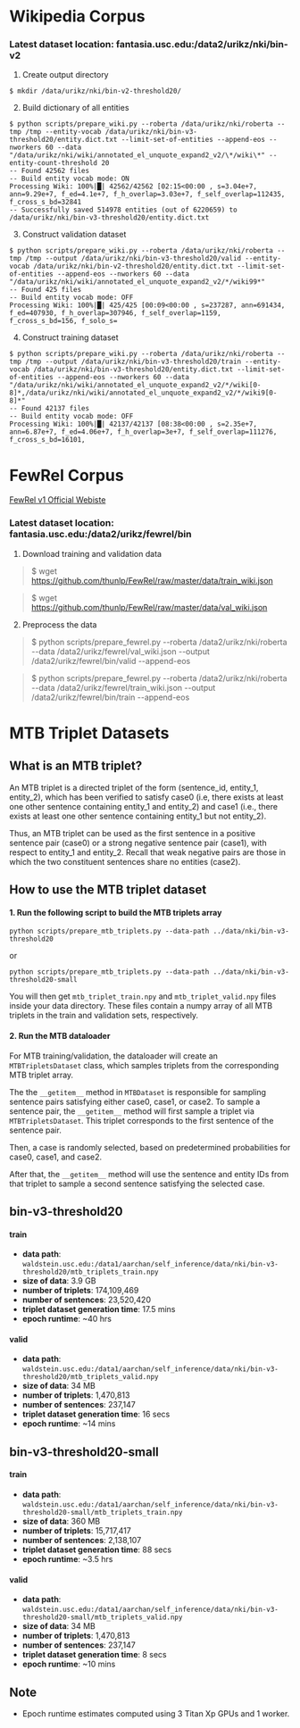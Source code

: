 # Wikipedia Corpus

### Latest dataset location: fantasia.usc.edu:/data2/urikz/nki/bin-v2

1. Create output directory
```console
$ mkdir /data/urikz/nki/bin-v2-threshold20/
```
2. Build dictionary of all entities
```console
$ python scripts/prepare_wiki.py --roberta /data/urikz/nki/roberta --tmp /tmp --entity-vocab /data/urikz/nki/bin-v3-threshold20/entity.dict.txt --limit-set-of-entities --append-eos --nworkers 60 --data "/data/urikz/nki/wiki/annotated_el_unquote_expand2_v2/\*/wiki\*" --entity-count-threshold 20
-- Found 42562 files
-- Build entity vocab mode: ON
Processing Wiki: 100%|█| 42562/42562 [02:15<00:00 , s=3.04e+7, ann=9.29e+7, f_ed=4.1e+7, f_h_overlap=3.03e+7, f_self_overlap=112435, f_cross_s_bd=32841
-- Successfully saved 514978 entities (out of 6220659) to /data/urikz/nki/bin-v3-threshold20/entity.dict.txt
```
3. Construct validation dataset
```console
$ python scripts/prepare_wiki.py --roberta /data/urikz/nki/roberta --tmp /tmp --output /data/urikz/nki/bin-v3-threshold20/valid --entity-vocab /data/urikz/nki/bin-v2-threshold20/entity.dict.txt --limit-set-of-entities --append-eos --nworkers 60 --data "/data/urikz/nki/wiki/annotated_el_unquote_expand2_v2/*/wiki99*"
-- Found 425 files
-- Build entity vocab mode: OFF
Processing Wiki: 100%|█| 425/425 [00:09<00:00 , s=237287, ann=691434, f_ed=407930, f_h_overlap=307946, f_self_overlap=1159, f_cross_s_bd=156, f_solo_s=
```
4. Construct training dataset
```console
$ python scripts/prepare_wiki.py --roberta /data/urikz/nki/roberta --tmp /tmp --output /data/urikz/nki/bin-v3-threshold20/train --entity-vocab /data/urikz/nki/bin-v3-threshold20/entity.dict.txt --limit-set-of-entities --append-eos --nworkers 60 --data "/data/urikz/nki/wiki/annotated_el_unquote_expand2_v2/*/wiki[0-8]*,/data/urikz/nki/wiki/annotated_el_unquote_expand2_v2/*/wiki9[0-8]*"
-- Found 42137 files
-- Build entity vocab mode: OFF
Processing Wiki: 100%|█| 42137/42137 [08:38<00:00 , s=2.35e+7, ann=6.87e+7, f_ed=4.06e+7, f_h_overlap=3e+7, f_self_overlap=111276, f_cross_s_bd=16101,
```

# FewRel Corpus

[FewRel v1 Official Webiste ](https://thunlp.github.io/1/fewrel1.html)

### Latest dataset location: fantasia.usc.edu:/data2/urikz/fewrel/bin

1. Download training and validation data
> $ wget https://github.com/thunlp/FewRel/raw/master/data/train_wiki.json

> $ wget https://github.com/thunlp/FewRel/raw/master/data/val_wiki.json

2. Preprocess the data

> $ python scripts/prepare_fewrel.py --roberta /data2/urikz/nki/roberta --data /data2/urikz/fewrel/val_wiki.json --output /data2/urikz/fewrel/bin/valid --append-eos

> $ python scripts/prepare_fewrel.py --roberta /data2/urikz/nki/roberta --data /data2/urikz/fewrel/train_wiki.json --output /data2/urikz/fewrel/bin/train --append-eos


# MTB Triplet Datasets

## What is an MTB triplet?
An MTB triplet is a directed triplet of the form (sentence_id, entity_1, entity_2), which has been verified to satisfy case0 (i.e, there exists at least one other sentence containing entity_1 and entity_2) and case1 (i.e., there exists at least one other sentence containing entity_1 but not entity_2). 

Thus, an MTB triplet can be used as the first sentence in a positive sentence pair (case0) or a strong negative sentence pair (case1), with respect to entity_1 and entity_2. Recall that weak negative pairs are those in which the two constituent sentences share no entities (case2).

## How to use the MTB triplet dataset

#### 1. Run the following script to build the MTB triplets array
```
python scripts/prepare_mtb_triplets.py --data-path ../data/nki/bin-v3-threshold20
```
or
```
python scripts/prepare_mtb_triplets.py --data-path ../data/nki/bin-v3-threshold20-small
```

You will then get `mtb_triplet_train.npy` and `mtb_triplet_valid.npy` files inside your data directory. These files contain a numpy array of all MTB triplets in the train and validation sets, respectively.

#### 2. Run the MTB dataloader
For MTB training/validation, the dataloader will create an `MTBTripletsDataset` class, which samples triplets from the corresponding MTB triplet array. 

The the `__getitem__` method in `MTBDataset` is responsible for sampling sentence pairs satisfying either case0, case1, or case2. To sample a sentence pair, the `__getitem__` method will first sample a triplet via `MTBTripletsDataset`. This triplet corresponds to the first sentence of the sentence pair. 

Then, a case is randomly selected, based on predetermined probabilities for case0, case1, and case2. 

After that, the `__getitem__` method will use the sentence and entity IDs from that triplet to sample a second sentence satisfying the selected case. 

## bin-v3-threshold20
#### train
- __data path__: `waldstein.usc.edu:/data1/aarchan/self_inference/data/nki/bin-v3-threshold20/mtb_triplets_train.npy` 
- __size of data__: 3.9 GB
- __number of triplets__: 174,109,469
- __number of sentences__: 23,520,420
- __triplet dataset generation time__: 17.5 mins
- __epoch runtime__: ~40 hrs
#### valid
- __data path__: `waldstein.usc.edu:/data1/aarchan/self_inference/data/nki/bin-v3-threshold20/mtb_triplets_valid.npy`
- __size of data__: 34 MB
- __number of triplets__: 1,470,813 
- __number of sentences__: 237,147
- __triplet dataset generation time__: 16 secs
- __epoch runtime__: ~14 mins

## bin-v3-threshold20-small
#### train
- __data path__: `waldstein.usc.edu:/data1/aarchan/self_inference/data/nki/bin-v3-threshold20-small/mtb_triplets_train.npy`
- __size of data__: 360 MB
- __number of triplets__: 15,717,417
- __number of sentences__: 2,138,107
- __triplet dataset generation time__: 88 secs 
- __epoch runtime__: ~3.5 hrs
#### valid
- __data path__: `waldstein.usc.edu:/data1/aarchan/self_inference/data/nki/bin-v3-threshold20-small/mtb_triplets_valid.npy`
- __size of data__: 34 MB
- __number of triplets__: 1,470,813
- __number of sentences__: 237,147
- __triplet dataset generation time__: 8 secs
- __epoch runtime__: ~10 mins

## Note
- Epoch runtime estimates computed using 3 Titan Xp GPUs and 1 worker.
